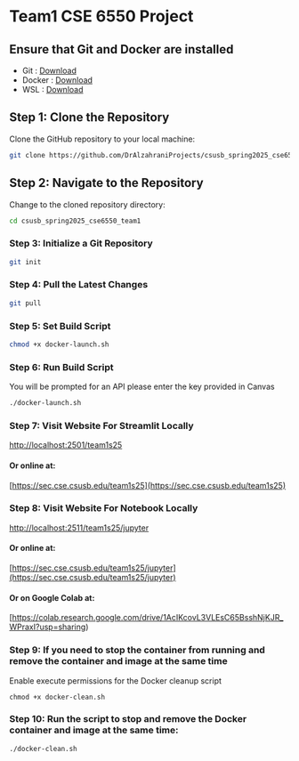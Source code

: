 # Team1 CSE 6550 Project

## Ensure that Git and Docker are installed
- Git : [Download](https://git-scm.com/downloads)
- Docker : [Download](https://www.docker.com/products/docker-desktop/)
- WSL : [Download](https://learn.microsoft.com/en-us/windows/wsl/install)

## Step 1: Clone the Repository
Clone the GitHub repository to your local machine:  
```bash
git clone https://github.com/DrAlzahraniProjects/csusb_spring2025_cse6550_team1
```

## Step 2: Navigate to the Repository
Change to the cloned repository directory:  
```bash
cd csusb_spring2025_cse6550_team1
```

### Step 3: Initialize a Git Repository
```bash
git init
```

### Step 4: Pull the Latest Changes
```bash
git pull
```

### Step 5: Set Build Script
```bash
chmod +x docker-launch.sh
```

### Step 6: Run Build Script
You will be prompted for an API please enter the key provided in Canvas
```bash
./docker-launch.sh
```

### Step 7: Visit Website For Streamlit Locally
[http://localhost:2501/team1s25](http://localhost:2501/team1s25)
#### Or online at: 
[https://sec.cse.csusb.edu/team1s25](https://sec.cse.csusb.edu/team1s25)

### Step 8: Visit Website For Notebook Locally
[http://localhost:2511/team1s25/jupyter](http://localhost:2511/team1s25/jupyter)
#### Or online at: 
[https://sec.cse.csusb.edu/team1s25/jupyter](https://sec.cse.csusb.edu/team1s25/jupyter)
#### Or on Google Colab at:
[https://colab.research.google.com/drive/1AcIKcovL3VLEsC65BsshNjKJR_WPraxI?usp=sharing)

### Step 9: If you need to stop the container from running and remove the container and image at the same time
Enable execute permissions for the Docker cleanup script
```
chmod +x docker-clean.sh
```
### Step 10: Run the script to stop and remove the Docker container and image at the same time:
```
./docker-clean.sh
```
